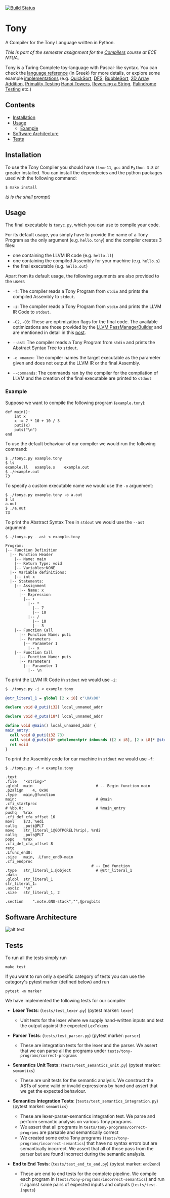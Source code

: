 [![Build Status](https://app.travis-ci.com/mstou/ntua-compilers.svg?token=tRss3QgR73fPryMfZ4fp&branch=main)](https://app.travis-ci.com/mstou/ntua-compilers)

# Tony

A Compiler for the Tony Language written in Python.

_This is part of the semester assignment for the [Compilers](https://courses.softlab.ntua.gr/compilers/2020a/) course at ECE NTUA._

Tony is a Turing Complete toy-language with Pascal-like syntax.
You can check the [language reference](tony2020.pdf) (in Greek) for more details, or explore some example [implementations](tests/tony-programs/correct-programs)
(e.g.
[QuickSort](tests/tony-programs/correct-programs/quicksort.tony),
[DFS](tests/tony-programs/correct-programs/dfs.tony), [BubbleSort](tests/tony-programs/correct-programs/bubblesort.tony),
[2D Array Addition](tests/tony-programs/correct-programs/array_addition_2d.tony),
[Primality Testing](tests/tony-programs/correct-programs/primes.tony)
[Hanoi Towers](tests/tony-programs/correct-programs/hanoi.tony),
[Reversing a String](tests/tony-programs/correct-programs/string_reverse.tony),
[Palindrome Testing](tests/tony-programs/correct-programs/is_palindrome.tony) etc.)


## Contents

* [Installation](#installation)
* [Usage](#usage)
  * [Example](#example)
* [Software Architecture](#software-architecture)
* [Tests](#tests)

## Installation

To use the Tony Compiler you should have `llvm-11`, `gcc`
and `Python 3.8` or greater installed. You can install the
dependecies and the python packages used with the following
command:

```
$ make install
```

_(`$` is the shell prompt)_

## Usage

The final executable is `tonyc.py`, which you can use to compile
your code.

For its default usage, you simply have to provide the name
of a Tony Program as the only argument (e.g. `hello.tony`)
and the compiler creates 3 files:
* one containing the LLVM IR code
(e.g. `hello.ll`)
* one containing the compiled Assembly for your machine (e.g.
`hello.s`)
* the final executable (e.g. `hello.out`)

Apart from its default usage, the following arguments are
also provided to the users

* `-f`: The compiler reads a Tony Program from `stdin` and prints the compiled Assembly to `stdout`.

* `-i`: The compiler reads a Tony Program from `stdin` and prints the LLVM IR Code to `stdout`.

* `-O2`, `-O3`: These are optimization flags for the final code.
The available optimizations are those provided by the [LLVM
PassManagerBuilder](https://llvm.org/doxygen/classllvm_1_1PassManagerBuilder.html) and are mentioned in detail in this [post](https://stackoverflow.com/a/15548189/7438512).

* `--ast`: The compiler reads a Tony Program from `stdin` and prints the Abstract Syntax Tree to `stdout`.

* `-o <name>`: The compiler names the target executable as the parameter given and does not output the LLVM IR or the final Assembly.

* `--commands`: The commands ran by the compiler for the
compilation of LLVM and the creation of the final executable
are printed to `stdout`

### Example

Suppose we want to compile the following program (`example.tony`):

```
def main():
	int x
	x := 7 * 10 + 10 / 3
	puti(x)
	puts("\n")
end
```

To use the default behaviour of our compiler we would run the
following command:

```
$ ./tonyc.py example.tony
$ ls
example.ll   example.s    example.out
$ ./example.out
73
```

To specify a custom executable name we would use the `-o`
arguement:

```
$ ./tonyc.py example.tony -o a.out
$ ls
a.out
$ ./a.out
73
```

To print the Abstract Syntax Tree in `stdout` we would use the `--ast` argument:
```
$ ./tonyc.py --ast < example.tony

Program:
|-- Function Definition
  |-- Function Header
    |-- Name: main
    |-- Return Type: void
    |-- Variables:NONE
  |-- Variable definitions:
    |-- int x
  |-- Statements:
    |-- Assignment
      |-- Name: x
      |-- Expression
        |-- +
          |-- *
            |-- 7
            |-- 10
          |-- /
            |-- 10
            |-- 3
    |-- Function Call
      |-- Function Name: puti
      |-- Parameters
        |-- Parameter 1
          |-- x
    |-- Function Call
      |-- Function Name: puts
      |-- Parameters
        |-- Parameter 1
          |-- \n
```
To print the LLVM IR Code in `stdout` we would use `-i`:

```llvm
$ ./tonyc.py -i < example.tony

@str_literal_1 = global [2 x i8] c"\0A\00"

declare void @_puti(i32) local_unnamed_addr

declare void @_puts(i8*) local_unnamed_addr

define void @main() local_unnamed_addr {
main_entry:
  call void @_puti(i32 73)
  call void @_puts(i8* getelementptr inbounds ([2 x i8], [2 x i8]* @str_literal_1, i64 0, i64 0))
  ret void
}
```

To print the Assembly code for our machine in `stdout` we would use `-f`:

```assembly
$ ./tonyc.py -f < example.tony

.text
.file	"<string>"
.globl	main                            # -- Begin function main
.p2align	4, 0x90
.type	main,@function
main:                                   # @main
.cfi_startproc
# %bb.0:                                # %main_entry
pushq	%rax
.cfi_def_cfa_offset 16
movl	$73, %edi
callq	_puti@PLT
movq	str_literal_1@GOTPCREL(%rip), %rdi
callq	_puts@PLT
popq	%rax
.cfi_def_cfa_offset 8
retq
.Lfunc_end0:
.size	main, .Lfunc_end0-main
.cfi_endproc
                                      # -- End function
.type	str_literal_1,@object           # @str_literal_1
.data
.globl	str_literal_1
str_literal_1:
.asciz	"\n"
.size	str_literal_1, 2

.section	".note.GNU-stack","",@progbits

```

## Software Architecture

![alt text](arch.png)

## Tests

To run all the tests simply run
```
make test
```
If you want to run only a specific category of tests you can use the category's pytest marker (defined below) and run
```
pytest -m marker
```

We have implemented the following tests for our compiler

* __Lexer Tests__: (`tests/test_lexer.py`) (pytest marker: `lexer`)
  * Unit tests for the lexer where we supply hand-written
    inputs and test the output against the expected `LexTokens`

* __Parser Tests__: (`tests/test_parser.py`) (pytest marker: `parser`)
  * These are integration tests for the lexer and the parser. We assert that we can parse all the programs under `tests/tony-programs/correct-programs`

* __Semantics Unit Tests__: (`tests/test_semantics_unit.py`) (pytest marker: `semantics`)
  * These are unit tests for the semantic analysis. We construct the ASTs of some valid or invalid expressions by hand and assert that we get the expected behaviour.

* __Semantics Integration Tests__: (`tests/test_semantics_integration.py`) (pytest marker: `semantics`)
  * These are lexer-parser-semantics integration test. We parse and perform semantic analysis on various Tony programs.
  * We assert that all programs in `tests/tony-programs/correct-programs` are parsable and semantically correct
  * We created some extra Tony programs (`tests/tony-programs/incorrect-semantics`) that have no syntax errors but are semantically incorrect. We assert that all of those pass from
  the parser but are found incorrect during the semantic analysis.

* __End to End Tests__: (`tests/test_end_to_end.py`) (pytest marker: `end2end`)
  * These are end to end tests for the complete pipeline.
    We compile each program in (`tests/tony-programs/incorrect-semantics`) and run it against some pairs of expected inputs and outputs (`tests/test-inputs`)
